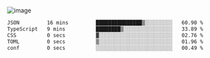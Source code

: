 ![image](https://github-profile-trophy.vercel.app/?username=CMOISDEAD&theme=darkhub&row=1&no-frame=true&margin-w=15&margin-h=15)
<!--START_SECTION:waka-->

```txt
JSON         16 mins         ███████████████▒░░░░░░░░░   60.90 %
TypeScript   9 mins          ████████▒░░░░░░░░░░░░░░░░   33.89 %
CSS          0 secs          ▓░░░░░░░░░░░░░░░░░░░░░░░░   02.76 %
TOML         0 secs          ▒░░░░░░░░░░░░░░░░░░░░░░░░   01.96 %
conf         0 secs          ░░░░░░░░░░░░░░░░░░░░░░░░░   00.49 %
```

<!--END_SECTION:waka--> 
